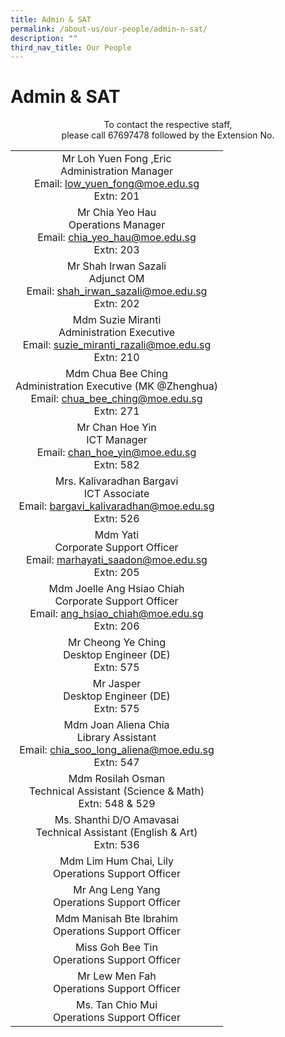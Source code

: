 ```yaml
---
title: Admin & SAT
permalink: /about-us/our-people/admin-n-sat/
description: ""
third_nav_title: Our People
---
```

# Admin & SAT

<center>To contact the respective staff,<br>please call 67697478 followed by the Extension No.</center>

|                |
|:------------------------------------------------:|
|        Mr Loh Yuen Fong ,Eric<br>Administration Manager<br>Email: low_yuen_fong@moe.edu.sg<br>Extn: 201        |
|              Mr Chia Yeo Hau<br>Operations Manager<br>Email: chia_yeo_hau@moe.edu.sg<br>Extn: 203              |
|             Mr Shah Irwan Sazali<br>Adjunct OM<br>Email: shah_irwan_sazali@moe.edu.sg<br>Extn: 202             |
|      Mdm Suzie Miranti<br>Administration Executive<br>Email: suzie_miranti_razali@moe.edu.sg<br>Extn: 210      |
| Mdm Chua Bee Ching<br>Administration Executive (MK @Zhenghua)<br>Email: chua_bee_ching@moe.edu.sg<br>Extn: 271 |
|                  Mr Chan Hoe Yin<br>ICT Manager<br>Email: chan_hoe_yin@moe.edu.sg<br>Extn: 582                 |
|        Mrs. Kalivaradhan Bargavi<br>ICT Associate<br>Email: bargavi_kalivaradhan@moe.edu.sg<br>Extn: 526       |
|            Mdm Yati<br>Corporate Support Officer<br>Email: marhayati_saadon@moe.edu.sg<br>Extn: 205            |
|    Mdm Joelle Ang Hsiao Chiah<br>Corporate Support Officer<br>Email: ang_hsiao_chiah@moe.edu.sg<br>Extn: 206   |
|                            Mr Cheong Ye Ching<br>Desktop Engineer (DE)<br>Extn: 575                            |
|                                 Mr Jasper<br>Desktop Engineer (DE)<br>Extn: 575                                |
|        Mdm Joan Aliena Chia<br>Library Assistant<br>Email: chia_soo_long_aliena@moe.edu.sg<br>Extn: 547        |
|                  Mdm Rosilah Osman<br>Technical Assistant (Science & Math)<br>Extn: 548 & 529                  |
|                  Ms. Shanthi D/O Amavasai<br>Technical Assistant (English & Art)<br>Extn: 536                  |
|                              Mdm Lim Hum Chai, Lily<br>Operations Support Officer                              |
|                                 Mr Ang Leng Yang<br>Operations Support Officer                                 |
|                              Mdm Manisah Bte Ibrahim<br>Operations Support Officer                             |
|                                 Miss Goh Bee Tin<br>Operations Support Officer                                 |
|                                  Mr Lew Men Fah<br>Operations Support Officer                                  |
|                                 Ms. Tan Chio Mui<br>Operations Support Officer                                 |